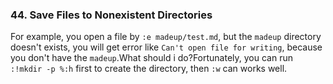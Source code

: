 ### 44. Save Files to Nonexistent Directories

For example, you open a file by `:e madeup/test.md`, but the `madeup` directory doesn't exists, you will get error like `Can't open file for writing`, because you don't have the `madeup`.What should i do?Fortunately, you can run `:!mkdir -p %:h` first to create the directory, then `:w` can works well.
